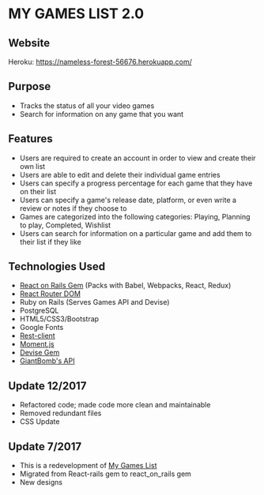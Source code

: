 # MY GAMES LIST 2.0

## Website
Heroku: https://nameless-forest-56676.herokuapp.com/

## Purpose
* Tracks the status of all your video games
* Search for information on any game that you want

## Features
* Users are required to create an account in order to view and create their own list
* Users are able to edit and delete their individual game entries
* Users can specify a progress percentage for each game that they have on their list
* Users can specify a game's release date, platform, or even write a review or notes if they choose to
* Games are categorized into the following categories: Playing, Planning to play, Completed, Wishlist
* Users can search for information on a particular game and add them to their list if they like

## Technologies Used
* [React on Rails Gem](https://github.com/shakacode/react_on_rails) (Packs with Babel, Webpacks, React, Redux)
* [React Router DOM](https://github.com/ReactTraining/react-router/tree/master/packages/react-router-dom)
* Ruby on Rails (Serves Games API and Devise)
* PostgreSQL
* HTML5/CSS3/Bootstrap
* Google Fonts
* [Rest-client](https://github.com/rest-client/rest-client)
* [Moment.js](https://momentjs.com/)
* [Devise Gem](https://github.com/plataformatec/devise)
* [GiantBomb's API](http://www.giantbomb.com/api/)

## Update 12/2017
* Refactored code; made code more clean and maintainable
* Removed redundant files
* CSS Update

## Update 7/2017
* This is a redevelopment of [My Games List](https://github.com/guanwill/gamelist)
* Migrated from React-rails gem to react_on_rails gem
* New designs
